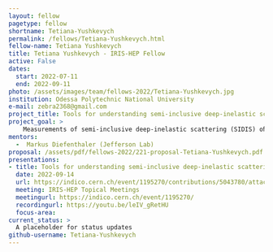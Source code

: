 ```yaml
---
layout: fellow
pagetype: fellow
shortname: Tetiana-Yushkevych
permalink: /fellows/Tetiana-Yushkevych.html
fellow-name: Tetiana Yushkevych
title: Tetiana Yushkevych - IRIS-HEP Fellow
active: False
dates:
  start: 2022-07-11
  end: 2022-09-11
photo: /assets/images/team/fellows-2022/Tetiana-Yushkevych.jpg
institution: Odessa Polytechnic National University
e-mail: zebra2368@gmail.com
project_title: Tools for understanding semi-inclusive deep-inelastic scattering measurements
project_goal: >
    Measurements of semi-inclusive deep-inelastic scattering (SIDIS) oﬀer a tremendous opportunity to learn about the partonic structure of nucleons. For a correct phenomenological interpretation of the information they encode, it is vital to develop tools that allow experimental data to be connected to the corresponding theoretical framework. Factorization theorems only apply under speciﬁc kinematic conditions, essentially dictated by power counting. It is therefore very important to be able to identify as precisely as possible the sensitivity of each data subset to those kinematic requirements.
mentors:
  -  Markus Diefenthaler (Jefferson Lab)
proposal: /assets/pdf/fellows-2022/221-proposal-Tetiana-Yushkevych.pdf
presentations:
- title: Tools for understanding semi-inclusive deep-inelastic scattering measurements
  date: 2022-09-14
  url: https://indico.cern.ch/event/1195270/contributions/5043780/attachments/2507850/4309668/IRIS-HEP_Yushkevych_final.pdf
  meeting: IRIS-HEP Topical Meetings
  meetingurl: https://indico.cern.ch/event/1195270/
  recordingurl: https://youtu.be/leIV_gRetHU
  focus-area:
current_status: >
  A placeholder for status updates
github-username: Tetiana-Yushkevych
---
```

